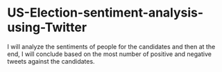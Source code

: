# US-Election-sentiment-analysis-using-Twitter
 I will analyze the sentiments of people for the candidates and then at the end, I will conclude based on the most number of positive and negative tweets against the candidates.
